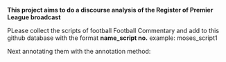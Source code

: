 **This project aims to do a discourse analysis of the Register of Premier League broadcast**

PLease collect the scripts of football Football Commentary and add to this github database with the format **name_script no.**
example: moses_script1

Next annotating them with the annotation method:
